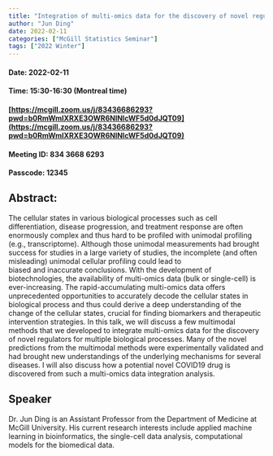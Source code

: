 ```yaml
---
title: "Integration of multi-omics data for the discovery of novel regulators that modulate biological processes"
author: "Jun Ding"
date: 2022-02-11
categories: ["McGill Statistics Seminar"]
tags: ["2022 Winter"]
---
```


#### Date: 2022-02-11
#### Time: 15:30-16:30 (Montreal time)

#### [https://mcgill.zoom.us/j/83436686293?pwd=b0RmWmlXRXE3OWR6NlNIcWF5d0dJQT09](https://mcgill.zoom.us/j/83436686293?pwd=b0RmWmlXRXE3OWR6NlNIcWF5d0dJQT09)
#### Meeting ID: 834 3668 6293
#### Passcode: 12345


## Abstract:

The cellular states in various biological processes such as cell differentiation, disease progression, and treatment response are often enormously complex and thus hard to be profiled with unimodal profiling (e.g., transcriptome). Although those unimodal measurements had brought success for studies in a large variety of studies,  the incomplete (and often misleading) unimodal cellular profiling could lead to        
biased and inaccurate conclusions. With the development of biotechnologies,  the availability of multi-omics data (bulk or single-cell) is ever-increasing. The rapid-accumulating multi-omics data offers unprecedented opportunities to accurately decode the cellular states in biological process and thus could derive a deep understanding of the change of the cellular states, crucial for finding biomarkers and therapeutic intervention strategies. In this talk, we will discuss a few multimodal methods that we developed to integrate multi-omics data for the discovery of novel regulators for multiple biological processes. Many of the novel predictions from the multimodal methods were experimentally validated and had brought new understandings of the underlying mechanisms for several diseases. I will also discuss how a potential novel COVID19 drug is discovered from such a multi-omics data integration analysis.  

## Speaker

Dr. Jun Ding is an Assistant Professor from the Department of Medicine at McGill University. His current research interests include applied machine learning in bioinformatics, the single-cell data analysis, computational models for the biomedical data.
